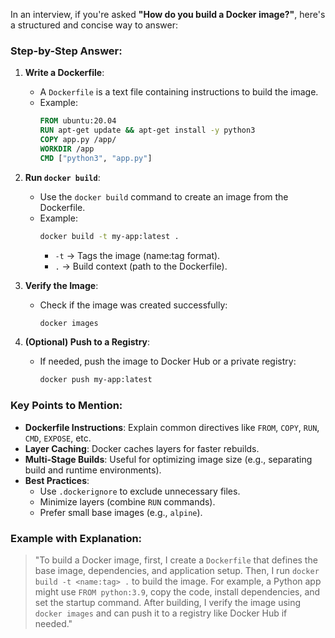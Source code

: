 In an interview, if you're asked **"How do you build a Docker image?"**, here's a structured and concise way to answer:

### **Step-by-Step Answer:**
1. **Write a Dockerfile**:  
   - A `Dockerfile` is a text file containing instructions to build the image.  
   - Example:  
     ```dockerfile
     FROM ubuntu:20.04
     RUN apt-get update && apt-get install -y python3
     COPY app.py /app/
     WORKDIR /app
     CMD ["python3", "app.py"]
     ```

2. **Run `docker build`**:  
   - Use the `docker build` command to create an image from the Dockerfile.  
   - Example:  
     ```sh
     docker build -t my-app:latest .
     ```
     - `-t` → Tags the image (name:tag format).  
     - `.` → Build context (path to the Dockerfile).  

3. **Verify the Image**:  
   - Check if the image was created successfully:  
     ```sh
     docker images
     ```

4. **(Optional) Push to a Registry**:  
   - If needed, push the image to Docker Hub or a private registry:  
     ```sh
     docker push my-app:latest
     ```

### **Key Points to Mention:**
- **Dockerfile Instructions**: Explain common directives like `FROM`, `COPY`, `RUN`, `CMD`, `EXPOSE`, etc.  
- **Layer Caching**: Docker caches layers for faster rebuilds.  
- **Multi-Stage Builds**: Useful for optimizing image size (e.g., separating build and runtime environments).  
- **Best Practices**:  
  - Use `.dockerignore` to exclude unnecessary files.  
  - Minimize layers (combine `RUN` commands).  
  - Prefer small base images (e.g., `alpine`).  

### **Example with Explanation:**
> "To build a Docker image, first, I create a `Dockerfile` that defines the base image, dependencies, and application setup. Then, I run `docker build -t <name:tag> .` to build the image. For example, a Python app might use `FROM python:3.9`, copy the code, install dependencies, and set the startup command. After building, I verify the image using `docker images` and can push it to a registry like Docker Hub if needed."

